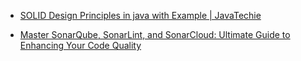 - [SOLID Design Principles in java with Example | JavaTechie](https://www.youtube.com/watch?v=BM_lSZPMClo)

- [Master SonarQube, SonarLint, and SonarCloud: Ultimate Guide to Enhancing Your Code Quality](https://www.youtube.com/watch?v=iZtA-1zBvzY)